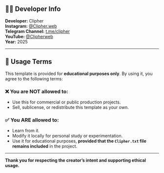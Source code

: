 ## 👨‍💻 Developer Info

**Developer:** Clipher  
**Instagram:** [@Clipher.web](https://instagram.com/Clipher.web)  
**Telegram Channel:** [t.me/clipher](https://t.me/clipher)  
**YouTube:** [@Clipherweb](https://www.youtube.com/@Clipherweb)  
**Year:** 2025  

---

## 📄 Usage Terms

This template is provided for **educational purposes only**. By using it, you agree to the following terms:

### ❌ You are NOT allowed to:
- Use this for commercial or public production projects.
- Sell, sublicense, or redistribute this template as your own.

### ✅ You ARE allowed to:
- Learn from it.
- Modify it locally for personal study or experimentation.
- Use it for educational purposes, **provided that the `Clipher.txt` file remains included** in the project.

---

**Thank you for respecting the creator’s intent and supporting ethical usage.**
